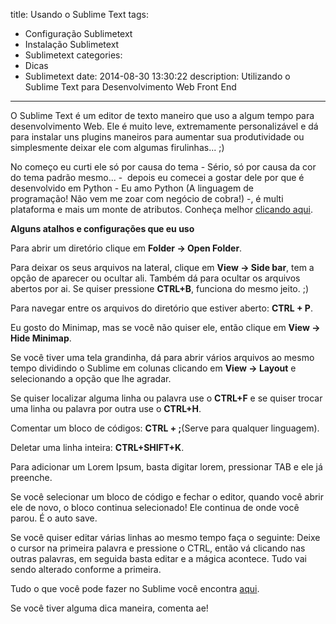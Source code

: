 title: Usando o Sublime Text
tags:
  - Configuração Sublimetext
  - Instalação Sublimetext
  - Sublimetext
categories:
  - Dicas
  - Sublimetext
date: 2014-08-30 13:30:22
description: Utilizando o Sublime Text para Desenvolvimento Web Front End
---

O Sublime Text é um editor de texto maneiro que uso a algum tempo para desenvolvimento Web. Ele é muito leve, extremamente personalizável e dá para instalar uns plugins maneiros para aumentar sua produtividade ou simplesmente deixar ele com algumas firulinhas... ;)<!--more-->

No começo eu curti ele só por causa do tema - Sério, só por causa da cor do tema padrão mesmo... -  depois eu comecei a gostar dele por que é desenvolvido em Python - Eu amo Python (A linguagem de programação! Não vem me zoar com negócio de cobra!) -, é multi plataforma e mais um monte de atributos. Conheça melhor [clicando aqui](http://www.sublimetext.com/ "Sublime Text").

**Alguns atalhos e configurações que eu uso**

Para abrir um diretório clique em **Folder -&gt; Open Folder**.

Para deixar os seus arquivos na lateral, clique em **View -&gt; Side bar**, tem a opção de aparecer ou ocultar ali. Também dá para ocultar os arquivos abertos por ai. Se quiser pressione **CTRL+B**, funciona do mesmo jeito. ;)

Para navegar entre os arquivos do diretório que estiver aberto: **CTRL + P**.

Eu gosto do Minimap, mas se você não quiser ele, então clique em **View -&gt; Hide Minimap**.

Se você tiver uma tela grandinha, dá para abrir vários arquivos ao mesmo tempo dividindo o Sublime em colunas clicando em **View -&gt; Layout** e selecionando a opção que lhe agradar.

Se quiser localizar alguma linha ou palavra use o **CTRL+F** e se quiser trocar uma linha ou palavra por outra use o **CTRL+H**.

Comentar um bloco de códigos: **CTRL + ;**(Serve para qualquer linguagem).

Deletar uma linha inteira: **CTRL+SHIFT+K**.

Para adicionar um Lorem Ipsum, basta digitar lorem, pressionar TAB e ele já preenche.

Se você selecionar um bloco de código e fechar o editor, quando você abrir ele de novo, o bloco continua selecionado! Ele continua de onde você parou. É o auto save.

Se você quiser editar várias linhas ao mesmo tempo faça o seguinte: Deixe o cursor na primeira palavra e pressione o CTRL, então vá clicando nas outras palavras, em seguida basta editar e a mágica acontece. Tudo vai sendo alterado conforme a primeira.

Tudo o que você pode fazer no Sublime você encontra [aqui](http://www.sublimetext.com/docs "Documentação do Sublime").

Se você tiver alguma dica maneira, comenta ae!
